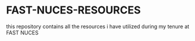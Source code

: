 # FAST-NUCES-RESOURCES
this repository contains all the resources i have utilized during my tenure at FAST NUCES
